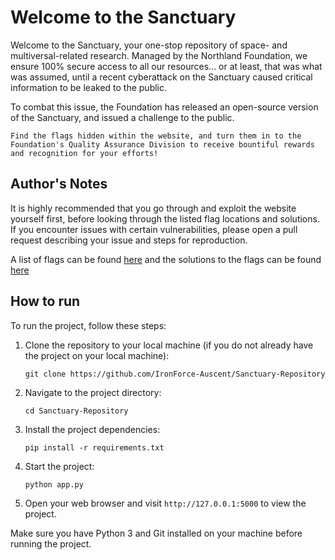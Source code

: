 # Welcome to the Sanctuary

Welcome to the Sanctuary, your one-stop repository of space- and multiversal-related research. Managed by the Northland Foundation, we ensure 100% secure access to all our resources... or at least, that was what was assumed, until a recent cyberattack on the Sanctuary caused critical information to be leaked to the public.

To combat this issue, the Foundation has released an open-source version of the Sanctuary, and issued a challenge to the public.

```
Find the flags hidden within the website, and turn them in to the Foundation's Quality Assurance Division to receive bountiful rewards and recognition for your efforts!
```

## Author's Notes

It is highly recommended that you go through and exploit the website yourself first, before looking through the listed flag locations and solutions. If you encounter
issues with certain vulnerabilities, please open a pull request describing your issue and steps for reproduction.

A list of flags can be found [here]() and the solutions to the flags can be found [here]()

## How to run

To run the project, follow these steps:

1. Clone the repository to your local machine (if you do not already have the project on your local machine):
    ```
    git clone https://github.com/IronForce-Auscent/Sanctuary-Repository
    ```

2. Navigate to the project directory:
    ```
    cd Sanctuary-Repository
    ```

3. Install the project dependencies:
    ```
    pip install -r requirements.txt
    ```

4. Start the project:
    ```
    python app.py
    ```

5. Open your web browser and visit `http://127.0.0.1:5000` to view the project.

Make sure you have Python 3 and Git installed on your machine before running the project.
